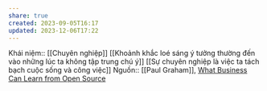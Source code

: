 ```yaml
---
share: true
created: 2023-09-05T16:17
updated: 2023-12-06T17:22
---
```

Khái niệm:: [[Chuyên nghiệp]]
[[Khoảnh khắc loé sáng ý tưởng thường đến vào những lúc ta không tập trung chú ý]]
[[Sự chuyên nghiệp là việc ta tách bạch cuộc sống và công việc]]
Nguồn:: [[Paul Graham]], [What Business Can Learn from Open Source](http://www.paulgraham.com/opensource.html)